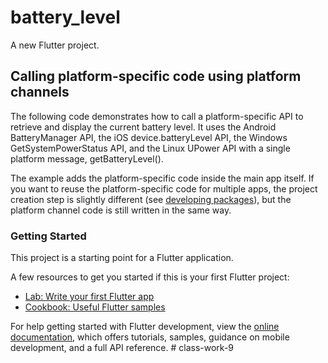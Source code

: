 # battery_level

A new Flutter project.

## Calling platform-specific code using platform channels

The following code demonstrates how to call a platform-specific API to retrieve and display the current battery level. It uses the Android BatteryManager API, the iOS device.batteryLevel API, the Windows GetSystemPowerStatus API, and the Linux UPower API with a single platform message, getBatteryLevel().

The example adds the platform-specific code inside the main app itself. If you want to reuse the platform-specific code for multiple apps, the project creation step is slightly different (see [developing packages](https://docs.flutter.dev/packages-and-plugins/developing-packages#plugin)), but the platform channel code is still written in the same way.

### Getting Started

This project is a starting point for a Flutter application.

A few resources to get you started if this is your first Flutter project:

- [Lab: Write your first Flutter app](https://docs.flutter.dev/get-started/codelab)
- [Cookbook: Useful Flutter samples](https://docs.flutter.dev/cookbook)

For help getting started with Flutter development, view the
[online documentation](https://docs.flutter.dev/), which offers tutorials,
samples, guidance on mobile development, and a full API reference.
#   c l a s s - w o r k - 9  
 
